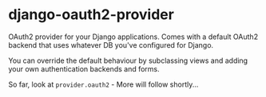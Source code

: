 # django-oauth2-provider

OAuth2 provider for your Django applications. Comes with a default OAuth2
backend that uses whatever DB you've configured for Django.

You can override the default behaviour by subclassing views and adding your
own authentication backends and forms.

So far, look at `provider.oauth2` - More will follow shortly...
